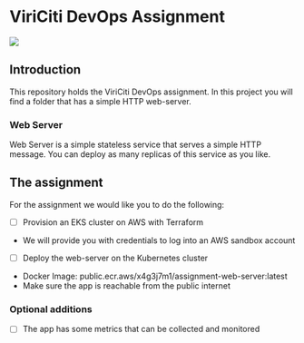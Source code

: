 # ViriCiti DevOps Assignment
![](http://turnoff.us/image/en/before-devops-after-devops.png)

## Introduction
This repository holds the ViriCiti DevOps assignment. In this project you will find a folder that has a simple HTTP web-server.

### Web Server
Web Server is a simple stateless service that serves a simple HTTP message. You can deploy as many replicas of this service as you like.

## The assignment
For the assignment we would like you to do the following:

- [ ]  Provision an EKS cluster on AWS with Terraform
  - We will provide you with credentials to log into an AWS sandbox account
- [ ]  Deploy the web-server on the Kubernetes cluster
  - Docker Image: public.ecr.aws/x4g3j7m1/assignment-web-server:latest
  - Make sure the app is reachable from the public internet

### Optional additions
- [ ]  The app has some metrics that can be collected and monitored

